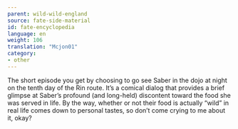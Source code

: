 ```yaml
---
parent: wild-wild-england
source: fate-side-material
id: fate-encyclopedia
language: en
weight: 106
translation: "Mcjon01"
category:
- other
---
```


The short episode you get by choosing to go see Saber in the dojo at night on the tenth day of the Rin route.
It’s a comical dialog that provides a brief glimpse at Saber’s profound (and long-held) discontent toward the food she was served in life.
By the way, whether or not their food is actually “wild” in real life comes down to personal tastes, so don’t come crying to me about it, okay?
